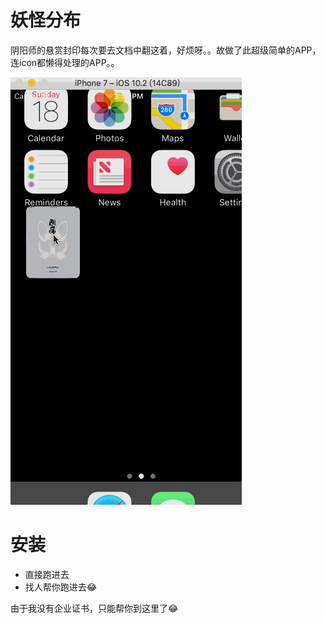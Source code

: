 # 妖怪分布
阴阳师的悬赏封印每次要去文档中翻这着，好烦呀。。故做了此超级简单的APP，连icon都懒得处理的APP。。

![image](https://github.com/madordie/demon-map-for-yys/blob/master/Untitled.gif)


# 安装
 - 直接跑进去
 - 找人帮你跑进去😂
 
 由于我没有企业证书，只能帮你到这里了😂